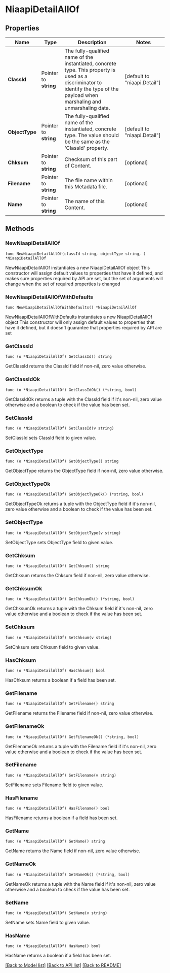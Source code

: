 # NiaapiDetailAllOf

## Properties

Name | Type | Description | Notes
------------ | ------------- | ------------- | -------------
**ClassId** | Pointer to **string** | The fully-qualified name of the instantiated, concrete type. This property is used as a discriminator to identify the type of the payload when marshaling and unmarshaling data. | [default to "niaapi.Detail"]
**ObjectType** | Pointer to **string** | The fully-qualified name of the instantiated, concrete type. The value should be the same as the &#39;ClassId&#39; property. | [default to "niaapi.Detail"]
**Chksum** | Pointer to **string** | Checksum of this part of Content. | [optional] 
**Filename** | Pointer to **string** | The file name within this Metadata file. | [optional] 
**Name** | Pointer to **string** | The name of this Content. | [optional] 

## Methods

### NewNiaapiDetailAllOf

`func NewNiaapiDetailAllOf(classId string, objectType string, ) *NiaapiDetailAllOf`

NewNiaapiDetailAllOf instantiates a new NiaapiDetailAllOf object
This constructor will assign default values to properties that have it defined,
and makes sure properties required by API are set, but the set of arguments
will change when the set of required properties is changed

### NewNiaapiDetailAllOfWithDefaults

`func NewNiaapiDetailAllOfWithDefaults() *NiaapiDetailAllOf`

NewNiaapiDetailAllOfWithDefaults instantiates a new NiaapiDetailAllOf object
This constructor will only assign default values to properties that have it defined,
but it doesn't guarantee that properties required by API are set

### GetClassId

`func (o *NiaapiDetailAllOf) GetClassId() string`

GetClassId returns the ClassId field if non-nil, zero value otherwise.

### GetClassIdOk

`func (o *NiaapiDetailAllOf) GetClassIdOk() (*string, bool)`

GetClassIdOk returns a tuple with the ClassId field if it's non-nil, zero value otherwise
and a boolean to check if the value has been set.

### SetClassId

`func (o *NiaapiDetailAllOf) SetClassId(v string)`

SetClassId sets ClassId field to given value.


### GetObjectType

`func (o *NiaapiDetailAllOf) GetObjectType() string`

GetObjectType returns the ObjectType field if non-nil, zero value otherwise.

### GetObjectTypeOk

`func (o *NiaapiDetailAllOf) GetObjectTypeOk() (*string, bool)`

GetObjectTypeOk returns a tuple with the ObjectType field if it's non-nil, zero value otherwise
and a boolean to check if the value has been set.

### SetObjectType

`func (o *NiaapiDetailAllOf) SetObjectType(v string)`

SetObjectType sets ObjectType field to given value.


### GetChksum

`func (o *NiaapiDetailAllOf) GetChksum() string`

GetChksum returns the Chksum field if non-nil, zero value otherwise.

### GetChksumOk

`func (o *NiaapiDetailAllOf) GetChksumOk() (*string, bool)`

GetChksumOk returns a tuple with the Chksum field if it's non-nil, zero value otherwise
and a boolean to check if the value has been set.

### SetChksum

`func (o *NiaapiDetailAllOf) SetChksum(v string)`

SetChksum sets Chksum field to given value.

### HasChksum

`func (o *NiaapiDetailAllOf) HasChksum() bool`

HasChksum returns a boolean if a field has been set.

### GetFilename

`func (o *NiaapiDetailAllOf) GetFilename() string`

GetFilename returns the Filename field if non-nil, zero value otherwise.

### GetFilenameOk

`func (o *NiaapiDetailAllOf) GetFilenameOk() (*string, bool)`

GetFilenameOk returns a tuple with the Filename field if it's non-nil, zero value otherwise
and a boolean to check if the value has been set.

### SetFilename

`func (o *NiaapiDetailAllOf) SetFilename(v string)`

SetFilename sets Filename field to given value.

### HasFilename

`func (o *NiaapiDetailAllOf) HasFilename() bool`

HasFilename returns a boolean if a field has been set.

### GetName

`func (o *NiaapiDetailAllOf) GetName() string`

GetName returns the Name field if non-nil, zero value otherwise.

### GetNameOk

`func (o *NiaapiDetailAllOf) GetNameOk() (*string, bool)`

GetNameOk returns a tuple with the Name field if it's non-nil, zero value otherwise
and a boolean to check if the value has been set.

### SetName

`func (o *NiaapiDetailAllOf) SetName(v string)`

SetName sets Name field to given value.

### HasName

`func (o *NiaapiDetailAllOf) HasName() bool`

HasName returns a boolean if a field has been set.


[[Back to Model list]](../README.md#documentation-for-models) [[Back to API list]](../README.md#documentation-for-api-endpoints) [[Back to README]](../README.md)


